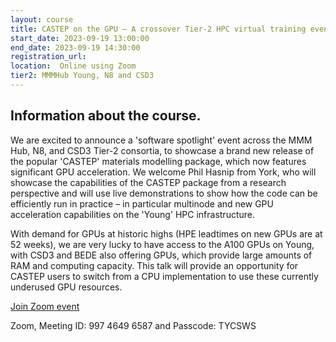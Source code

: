```yaml
---
layout: course
title: CASTEP on the GPU – A crossover Tier-2 HPC virtual training event
start_date: 2023-09-19 13:00:00
end_date: 2023-09-19 14:30:00
registration_url: 
location:  Online using Zoom
tier2: MMMHub Young, N8 and CSD3
---
```


## Information about the course.

We are excited to announce a 'software spotlight' event across the MMM Hub, N8, and CSD3 Tier-2 consortia, 
to showcase a brand new release of the popular 'CASTEP' materials modelling package,
which now features significant GPU acceleration. 
We welcome Phil Hasnip from York, who will showcase the capabilities of the CASTEP 
package from a research perspective and will use live demonstrations to show how the 
code can be efficiently run in practice – in particular multinode and new GPU acceleration 
capabilities on the 'Young' HPC infrastructure. 

With demand for GPUs at historic highs (HPE leadtimes on new GPUs are at 52 weeks), we are very 
lucky to have access to the A100 GPUs on Young, with CSD3 and BEDE also offering GPUs, which provide 
large amounts of RAM and computing capacity. This talk will provide an opportunity for CASTEP users to 
switch from a CPU implementation to use these currently underused GPU resources. 

[Join Zoom event](https://ucl.zoom.us/j/99746496587?pwd=UUJHeFBzU3p1a0crTEh2T1lrNUFrUT09)

Zoom, Meeting ID: 997 4649 6587 and Passcode: TYCSWS 